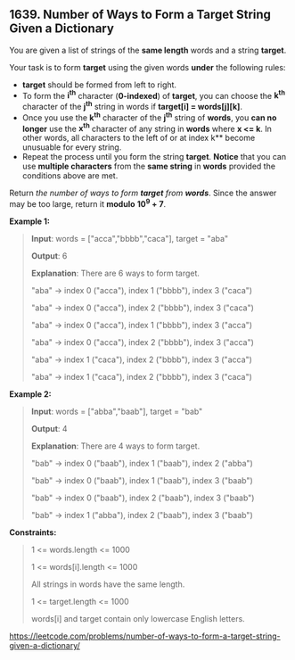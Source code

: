## 1639. Number of Ways to Form a Target String Given a Dictionary

You are given a list of strings of the **same length** words and a string **target**.

Your task is to form **target** using the given words **under** the following rules:

- **target** should be formed from left to right.
- To form the **i<sup>th</sup>** character (**0-indexed**) of **target**, you can choose the **k<sup>th</sup>** character of the **j<sup>th</sup>** string in words if **target[i] = words[j][k]**.
- Once you use the **k<sup>th</sup>** character of the **j<sup>th</sup>** string of **words**, you **can no longer** use the **x<sup>th</sup>** character of any string in **words** where **x <= k**. In other words, all characters to the left of or at index k** become unusuable for every string.
- Repeat the process until you form the string **target**.
**Notice** that you can use **multiple characters** from the **same string** in **words** provided the conditions above are met.

Return *the number of ways to form __target__ from __words__*. Since the answer may be too large, return it **modulo** **10<sup>9</sup> + 7**.

 

**Example 1:**
>
>**Input**: words = ["acca","bbbb","caca"], target = "aba"
>
>**Output**: 6
>
>**Explanation**: There are 6 ways to form target.
>
>"aba" -> index 0 ("acca"), index 1 ("bbbb"), index 3 ("caca")
>
>"aba" -> index 0 ("acca"), index 2 ("bbbb"), index 3 ("caca")
>
>"aba" -> index 0 ("acca"), index 1 ("bbbb"), index 3 ("acca")
>
>"aba" -> index 0 ("acca"), index 2 ("bbbb"), index 3 ("acca")
>
>"aba" -> index 1 ("caca"), index 2 ("bbbb"), index 3 ("acca")
>
>"aba" -> index 1 ("caca"), index 2 ("bbbb"), index 3 ("caca")

**Example 2:**
>
>**Input**: words = ["abba","baab"], target = "bab"
>
>**Output**: 4
>
>**Explanation**: There are 4 ways to form target.
>
>"bab" -> index 0 ("baab"), index 1 ("baab"), index 2 ("abba")
>
>"bab" -> index 0 ("baab"), index 1 ("baab"), index 3 ("baab")
>
>"bab" -> index 0 ("baab"), index 2 ("baab"), index 3 ("baab")
>
>"bab" -> index 1 ("abba"), index 2 ("baab"), index 3 ("baab")

**Constraints:**
>
>1 <= words.length <= 1000
>
>1 <= words[i].length <= 1000
>
>All strings in words have the same length.
>
>1 <= target.length <= 1000
>
>words[i] and target contain only lowercase English letters.

https://leetcode.com/problems/number-of-ways-to-form-a-target-string-given-a-dictionary/